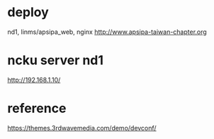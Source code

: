 # deploy
nd1, linms/apsipa_web, nginx
http://www.apsipa-taiwan-chapter.org

# ncku server nd1
http://192.168.1.10/

# reference
https://themes.3rdwavemedia.com/demo/devconf/